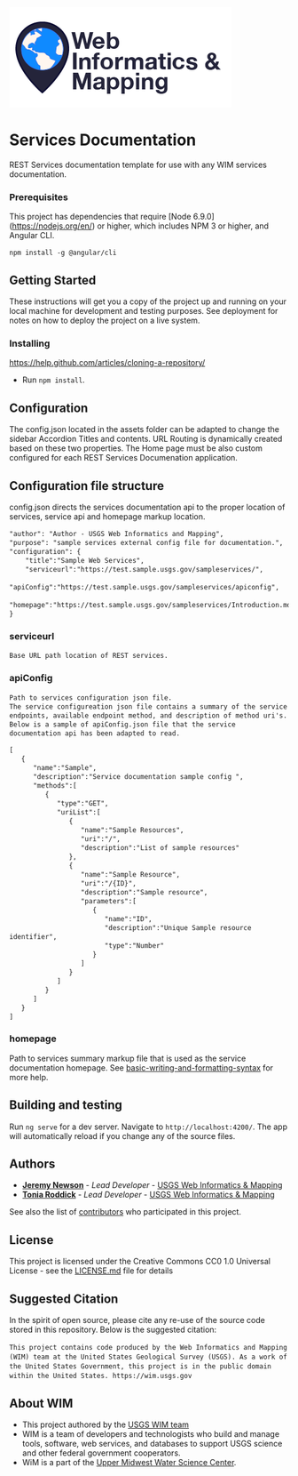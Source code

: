![WiM](wimlogo.png)

# Services Documentation

REST Services documentation template for use with any WIM services documentation.

### Prerequisites

This project has dependencies that require [Node 6.9.0] (https://nodejs.org/en/) or higher, which includes NPM 3 or higher, and Angular CLI.

```
npm install -g @angular/cli
```

## Getting Started

These instructions will get you a copy of the project up and running on your local machine for development and testing purposes. See deployment for notes on how to deploy the project on a live system.

### Installing

https://help.github.com/articles/cloning-a-repository/

* Run `npm install`. 

## Configuration

The config.json located in the assets folder can be adapted to change the sidebar Accordion Titles and contents. URL Routing is dynamically created based on these two properties. The Home page must be also custom configured for each REST Services Documenation application. 

## Configuration file structure
config.json directs the services documentation api to the proper location of services, service api and homepage markup location.

```"copyright": "2017 WIM - USGS",
"author": "Author - USGS Web Informatics and Mapping", 
"purpose": "sample services external config file for documentation.",
"configuration": {
    "title":"Sample Web Services",
    "serviceurl":"https://test.sample.usgs.gov/sampleservices/",
    "apiConfig":"https://test.sample.usgs.gov/sampleservices/apiconfig",        
    "homepage":"https://test.sample.usgs.gov/sampleservices/Introduction.md"
}
```

### serviceurl
	Base URL path location of REST services.
	
### apiConfig
	Path to services configuration json file.
	The service configureation json file contains a summary of the service endpoints, available endpoint method, and description of method uri's. Below is a sample of apiConfig.json file that the service documentation api has been adapted to read.

```
[  
   {  
      "name":"Sample",
      "description":"Service documentation sample config ",
      "methods":[  
         {  
            "type":"GET",
            "uriList":[  
               {  
                  "name":"Sample Resources",
                  "uri":"/",
                  "description":"List of sample resources"
               },
               {  
                  "name":"Sample Resource",
                  "uri":"/{ID}",
                  "description":"Sample resource",
                  "parameters":[  
                     {  
                        "name":"ID",
                        "description":"Unique Sample resource identifier",
                        "type":"Number"
                     }
                  ]
               }
            ]
         }
      ]
   }
]
```


### homepage
Path to services summary markup file that is used as the service documentation homepage. See [basic-writing-and-formatting-syntax](https://help.github.com/articles/basic-writing-and-formatting-syntax/) for more help.

## Building and testing

Run `ng serve` for a dev server. 
Navigate to `http://localhost:4200/`. The app will automatically reload if you change any of the source files.



## Authors

* **[Jeremy Newson](https://www.usgs.gov/staff-profiles/jeremy-k-newson)**  - *Lead Developer* - [USGS Web Informatics & Mapping](https://wim.usgs.gov/)
* **[Tonia Roddick](https://www.usgs.gov/staff-profiles/tonia-m-roddick)**  - *Lead Developer* - [USGS Web Informatics & Mapping](https://wim.usgs.gov/)

See also the list of [contributors](../../graphs/contributors) who participated in this project.

## License

This project is licensed under the Creative Commons CC0 1.0 Universal License - see the [LICENSE.md](LICENSE.md) file for details

## Suggested Citation

In the spirit of open source, please cite any re-use of the source code stored in this repository. Below is the suggested citation:

`This project contains code produced by the Web Informatics and Mapping (WIM) team at the United States Geological Survey (USGS). As a work of the United States Government, this project is in the public domain within the United States. https://wim.usgs.gov`


## About WIM

* This project authored by the [USGS WIM team](https://wim.usgs.gov)
* WIM is a team of developers and technologists who build and manage tools, software, web services, and databases to support USGS science and other federal government cooperators.
* WiM is a part of the [Upper Midwest Water Science Center](https://www.usgs.gov/centers/wisconsin-water-science-center).
